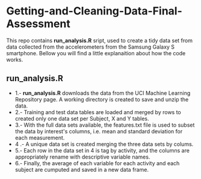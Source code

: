 # Getting-and-Cleaning-Data-Final-Assessment

This repo contains **run_analysis.R** sript, used to create a tidy data set from data collected from the accelerometers from the Samsung Galaxy S smartphone. Bellow you will find a little explanaition about how the code works.

## run_analysis.R

* 1.- **run_analysis.R** downloads the data from the UCI Machine Learning Repository page. A working directory is created to save and unzip the data. 
* 2.- Training and test data tables are loaded and merged by rows to created only one data set per Subject, X and Y tables. 
* 3.- With the full data sets available, the features.txt file is used to subset the data by interest's columns, i.e. mean and standard deviation for each measurement. 
* 4 .- A unique data set is created merging the three data sets by colums.
* 5.- Each row in the data set in 4 is tag by activity, and the columns are appropriately rename with descriptive variable names.
* 6.- Finally, the average of each variable for each activity and each subject are cumputed and saved in a new data frame.



